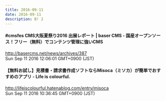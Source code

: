 ```yaml
---
title: 2016-09-11
date: 2016-09-11
description: B! 2
---
```


#### #cmsfes CMS大阪夏祭り2016 出展レポート | baser CMS - 国産オープンソース！フリー（無料）でコンテンツ管理に強いCMS
http://basercms.net/news/archives/387<br>
Sun Sep 11 2016 12:06:01 GMT+0900 (JST)<br>


#### 【無料お試し】見積書・請求書作成ソフトならMisoca（ミソカ）が簡単でおすすめのアプリ - Life is colourful.
http://lifeiscolourful.hatenablog.com/entry/misoca<br>
Sun Sep 11 2016 10:36:45 GMT+0900 (JST)<br>


